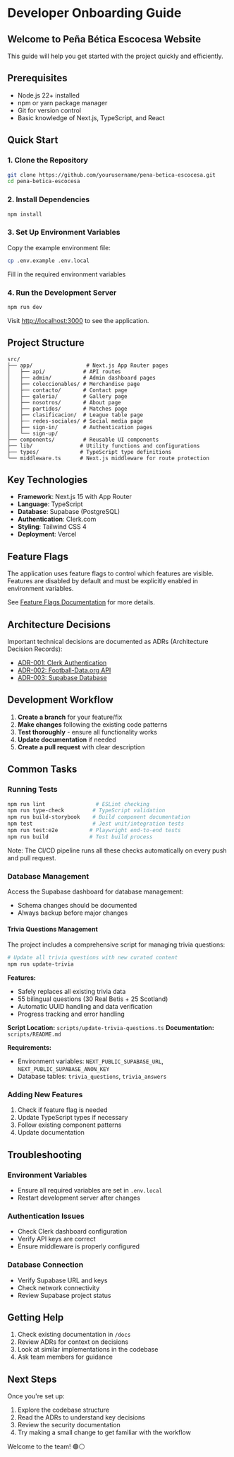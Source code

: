 # Developer Onboarding Guide

## Welcome to Peña Bética Escocesa Website

This guide will help you get started with the project quickly and efficiently.

## Prerequisites

- Node.js 22+ installed
- npm or yarn package manager
- Git for version control
- Basic knowledge of Next.js, TypeScript, and React

## Quick Start

### 1. Clone the Repository
```bash
git clone https://github.com/yourusername/pena-betica-escocesa.git
cd pena-betica-escocesa
```

### 2. Install Dependencies
```bash
npm install
```

### 3. Set Up Environment Variables
Copy the example environment file:
```bash
cp .env.example .env.local
```

Fill in the required environment variables

### 4. Run the Development Server
```bash
npm run dev
```

Visit [http://localhost:3000](http://localhost:3000) to see the application.

## Project Structure

```
src/
├── app/                 # Next.js App Router pages
│   ├── api/            # API routes
│   ├── admin/          # Admin dashboard pages
│   ├── coleccionables/ # Merchandise page
│   ├── contacto/       # Contact page
│   ├── galeria/        # Gallery page
│   ├── nosotros/       # About page
│   ├── partidos/       # Matches page
│   ├── clasificacion/  # League table page
│   ├── redes-sociales/ # Social media page
│   ├── sign-in/        # Authentication pages
│   └── sign-up/
├── components/         # Reusable UI components
├── lib/               # Utility functions and configurations
├── types/             # TypeScript type definitions
└── middleware.ts      # Next.js middleware for route protection
```

## Key Technologies

- **Framework**: Next.js 15 with App Router
- **Language**: TypeScript
- **Database**: Supabase (PostgreSQL)
- **Authentication**: Clerk.com
- **Styling**: Tailwind CSS 4
- **Deployment**: Vercel

## Feature Flags

The application uses feature flags to control which features are visible. Features are disabled by default and must be explicitly enabled in environment variables.

See [Feature Flags Documentation](../feature-flags.md) for more details.

## Architecture Decisions

Important technical decisions are documented as ADRs (Architecture Decision Records):

- [ADR-001: Clerk Authentication](../adr/001-clerk-authentication.md)
- [ADR-002: Football-Data.org API](../adr/002-football-api.md)
- [ADR-003: Supabase Database](../adr/003-supabase-database.md)

## Development Workflow

1. **Create a branch** for your feature/fix
2. **Make changes** following the existing code patterns
3. **Test thoroughly** - ensure all functionality works
4. **Update documentation** if needed
5. **Create a pull request** with clear description

## Common Tasks

### Running Tests
```bash
npm run lint                # ESLint checking
npm run type-check         # TypeScript validation
npm run build-storybook    # Build component documentation
npm test                   # Jest unit/integration tests
npm run test:e2e          # Playwright end-to-end tests
npm run build             # Test build process
```

Note: The CI/CD pipeline runs all these checks automatically on every push and pull request.

### Database Management
Access the Supabase dashboard for database management:
- Schema changes should be documented
- Always backup before major changes

#### Trivia Questions Management
The project includes a comprehensive script for managing trivia questions:

```bash
# Update all trivia questions with new curated content
npm run update-trivia
```

**Features:**
- Safely replaces all existing trivia data
- 55 bilingual questions (30 Real Betis + 25 Scotland)
- Automatic UUID handling and data verification
- Progress tracking and error handling

**Script Location:** `scripts/update-trivia-questions.ts`
**Documentation:** `scripts/README.md`

**Requirements:**
- Environment variables: `NEXT_PUBLIC_SUPABASE_URL`, `NEXT_PUBLIC_SUPABASE_ANON_KEY`
- Database tables: `trivia_questions`, `trivia_answers`

### Adding New Features
1. Check if feature flag is needed
2. Update TypeScript types if necessary
3. Follow existing component patterns
4. Update documentation

## Troubleshooting

### Environment Variables
- Ensure all required variables are set in `.env.local`
- Restart development server after changes

### Authentication Issues
- Check Clerk dashboard configuration
- Verify API keys are correct
- Ensure middleware is properly configured

### Database Connection
- Verify Supabase URL and keys
- Check network connectivity
- Review Supabase project status

## Getting Help

1. Check existing documentation in `/docs`
2. Review ADRs for context on decisions
3. Look at similar implementations in the codebase
4. Ask team members for guidance

## Next Steps

Once you're set up:
1. Explore the codebase structure
2. Read the ADRs to understand key decisions
3. Review the security documentation
4. Try making a small change to get familiar with the workflow

Welcome to the team! 🟢⚪
